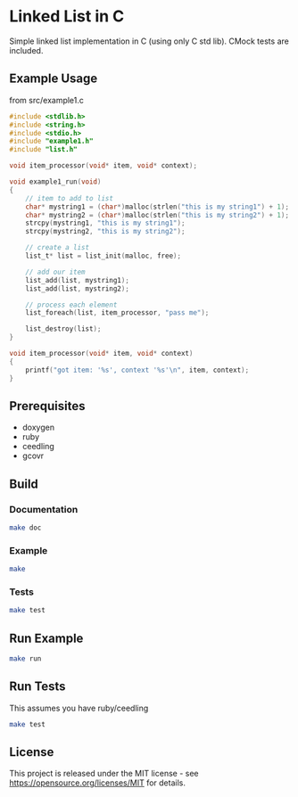 # Linked List in C
Simple linked list implementation in C (using only C std lib). CMock tests are included.


## Example Usage
from src/example1.c
```c
#include <stdlib.h>
#include <string.h>
#include <stdio.h>
#include "example1.h"
#include "list.h"

void item_processor(void* item, void* context);

void example1_run(void)
{
    // item to add to list
    char* mystring1 = (char*)malloc(strlen("this is my string1") + 1);
    char* mystring2 = (char*)malloc(strlen("this is my string2") + 1);
    strcpy(mystring1, "this is my string1");
    strcpy(mystring2, "this is my string2");

    // create a list
    list_t* list = list_init(malloc, free);

    // add our item
    list_add(list, mystring1);
    list_add(list, mystring2);

    // process each element
    list_foreach(list, item_processor, "pass me");

    list_destroy(list);
}

void item_processor(void* item, void* context)
{
    printf("got item: '%s', context '%s'\n", item, context);
}
```

## Prerequisites

* doxygen
* ruby
* ceedling
* gcovr

## Build

### Documentation

```bash
make doc
```

### Example

```bash
make
```

### Tests

```bash
make test
```

## Run Example

```bash
make run
```

## Run Tests

This assumes you have ruby/ceedling

```bash
make test
```

## License
This project is released under the MIT license - see https://opensource.org/licenses/MIT for details.
